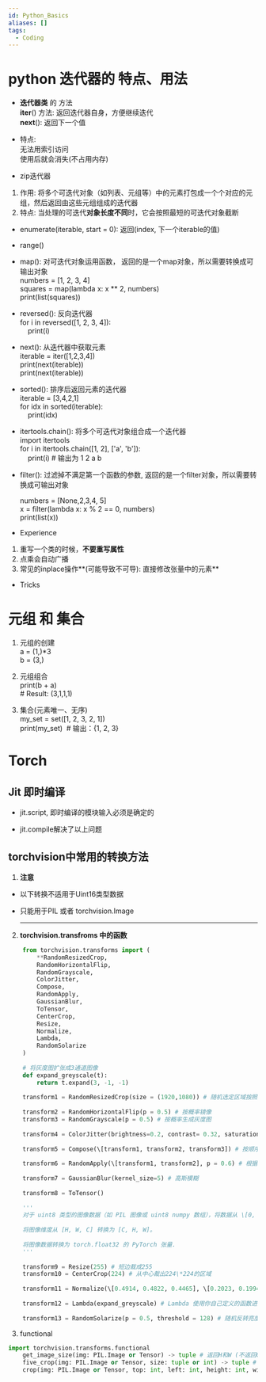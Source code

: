 ```yaml
---
id: Python_Basics
aliases: []
tags:
  - Coding
---
```


# python 迭代器的 特点、用法

*   **迭代器类** 的 方法  
    __iter__() 方法: 返回迭代器自身，方便继续迭代  
    __next__(): 返回下一个值  
      
    
*   特点:  
    无法用索引访问  
    使用后就会消失(不占用内存)

*   zip迭代器  
    

1.  作用: 将多个可迭代对象（如列表、元组等）中的元素打包成一个个对应的元组，然后返回由这些元组组成的迭代器
2.  特点: 当处理的可迭代**对象长度不同**时，它会按照最短的可迭代对象截断

*   enumerate(iterable, start = 0): 返回(index, 下一个iterable的值)  
      
    
*   range()  
      
    
*   map(): 对可迭代对象运用函数， 返回的是一个map对象，所以需要转换成可输出对象  
    numbers = \[1, 2, 3, 4]  
    squares = map(lambda x: x \*\* 2, numbers)  
    print(list(squares))  
      
    
*   reversed(): 反向迭代器  
    for i in reversed(\[1, 2, 3, 4]):  
        print(i)  
      
    
*   next(): 从迭代器中获取元素  
    iterable = iter(\[1,2,3,4])  
    print(next(iterable))  
    print(next(iterable))  
      
    
*   sorted(): 排序后返回元素的迭代器  
    iterable = \[3,4,2,1]  
    for idx in sorted(iterable):  
        print(idx)  
      
    
*   itertools.chain(): 将多个可迭代对象组合成一个迭代器  
    import itertools  
    for i in itertools.chain(\[1, 2], \['a', 'b']):  
        print(i) # 输出为 1 2 a b  
      
    
*   filter(): 过滤掉不满足第一个函数的参数, 返回的是一个filter对象，所以需要转换成可输出对象  
      
    numbers = \[None,2,3,4, 5]  
    x = filter(lambda x: x % 2 == 0, numbers)  
    print(list(x))

*   Experience

1.  重写一个类的时候，**不要重写属性**
2.  点乘会自动广播  
3.  常见的inplace操作**(可能导致不可导): 直接修改张量中的元素**

*   Tricks

# 元组 和 集合
1.  元组的创建  
    a = (1,)\*3  
    b = (3,)  
      
    
2.  元组组合  
    print(b + a)  
    \# Result: (3,1,1,1)  
      
    
3.  集合(元素唯一、无序)  
    my_set = set(\[1, 2, 3, 2, 1])  
    print(my_set)  # 输出：{1, 2, 3}

# Torch

## Jit 即时编译

- jit.script, 即时编译的模块输入必须是确定的

- jit.compile解决了以上问题

## torchvision中常用的转换方法

1.  **注意**

- 以下转换不适用于Uint16类型数据  
    
- 只能用于PIL 或者 torchvision.Image  
      
    ****
2. **torchvision.transfroms 中的函数**  

```py
    from torchvision.transforms import (  
        **RandomResizedCrop,  
        RandomHorizontalFlip,  
        RandomGrayscale,  
        ColorJitter,  
        Compose,  
        RandomApply,  
        GaussianBlur,  
        ToTensor,  
        CenterCrop,  
        Resize,  
        Normalize,  
        Lambda,  
        RandomSolarize  
    )  
      
    # 将灰度图扩张成3通道图像  
    def expand_greyscale(t):  
        return t.expand(3, -1, -1)  
      
    transform1 = RandomResizedCrop(size = (1920,1080)) # 随机选定区域按照给定形状裁剪  
      
    transform2 = RandomHorizontalFlip(p = 0.5) # 按概率镜像  
    transform3 = RandomGrayscale(p = 0.5) # 按概率生成灰度图  
      
    transform4 = ColorJitter(brightness=0.2, contrast= 0.32, saturation=0.2, hue=0.2) # 亮度、对比度、饱和度、色调 (在 \[1-s, 1+s] 范围内随即调节)  
      
    transform5 = Compose(\[transform1, transform2, transform3]) # 按顺序执行这三个变换  
      
    transform6 = RandomApply(\[transform1, transform2], p = 0.6) # 根据概率选择是否使用这组变换  
      
    transform7 = GaussianBlur(kernel_size=5) # 高斯模糊  
      
    transform8 = ToTensor()  
      
    '''  
    对于 uint8 类型的图像数据（如 PIL 图像或 uint8 numpy 数组），将数据从 \[0, 255] 缩放到 \[0, 1]。
    
    将图像维度从 [H, W, C] 转换为 [C, H, W]。
    
    将图像数据转换为 torch.float32 的 PyTorch 张量.  
    '''
    
    transform9 = Resize(255) # 短边裁成255  
    transform10 = CenterCrop(224) # 从中心裁出224\*224的区域  
      
    transform11 = Normalize(\[0.4914, 0.4822, 0.4465], \[0.2023, 0.1994, 0.2010])]) # RGB通道的均值、方差  
      
    transform12 = Lambda(expand_greyscale) # Lambda 使用你自己定义的函数进行数据增强  
      
    transform13 = RandomSolarize(p = 0.5, threshold = 128) # 随机反转亮度 (高于128的 改成255 - x, 其他的不变)**
```

3. functional 

```py
import torchvision.transforms.functional  
    get_image_size(img: PIL.Image or Tensor) -> tuple # 返回H和W (不返回C)  
    five_crop(img: PIL.Image or Tensor, size: tuple or int) -> tuple # 返回5个size(2个元素的tuple)大小的元组  
    crop(img: PIL.Image or Tensor, top: int, left: int, height: int, width: int) -> PIL.Image or Tensor # 输出和输入类型相同  
```

